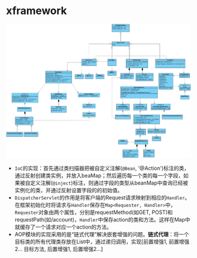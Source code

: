 # xframework
![servlet](https://github.com/huhuics/Accumulate/blob/master/image/xframework.jpg?raw=true)
 + `IoC`的实现：首先通过类扫描器把被自定义注解(`@Bean`, '@Action')标注的类，通过反射创建类实例，并放入beaMap；然后遍历每一个类的每一个字段，如果被自定义注解(`@inject`)标注，则通过字段的类型从beanMap中查询已经被实例化的类，并通过反射设置字段的的初始值。
 + `DispatcherServlet`的作用是将客户端的Request请求映射到相应的`Handler`。在框架初始化时将请求与`Handler`保存在`Map<Requester, Handler>`中，`Requester`对象由两个属性，分别是requestMethod(如GET, POST)和requestPath(如/account)，`Handler`中保存action的类和方法。这样在Map中就缓存了一个请求对应一个action的方法。
 + AOP模块的实现采用的是“链式代理”解决嵌套增强的问题。**链式代理**：将一个目标类的所有代理类存放在List中，通过递归调用，实现[前置增强1, 前置增强2... 目标方法, 后置增强1, 后置增强2...]
